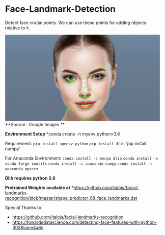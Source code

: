 # Face-Landmark-Detection
Detect face crutial points. We can use these points for adding objects relative to it.

<img src="./resulted_face.jpg">
**Source : Google Images **

**Environment Setup**
*conda create -n myenv python=3.6

Requirement:
  `pip install opencv-python`
  `pip install dlib`
  'pip install numpy'

For Anaconda Environment: 
  `conda install -c menpo dlib`
  `conda install -c conda-forge imutils`
  `conda install -c anaconda numpy`
  `conda install -c anaconda opencv`
  
 **Dlib requires python 3.6**
  

**Pretrained Weights available at**
*https://github.com/italojs/facial-landmarks-recognition/blob/master/shape_predictor_68_face_landmarks.dat

Special Thanks to: 
* https://github.com/italojs/facial-landmarks-recognition
* https://towardsdatascience.com/detecting-face-features-with-python-30385aee4a8e
